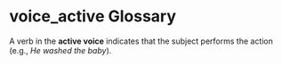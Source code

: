 # voice_active Glossary
A verb in the **active voice** indicates that the subject performs the action (e.g., *He washed the baby*).
